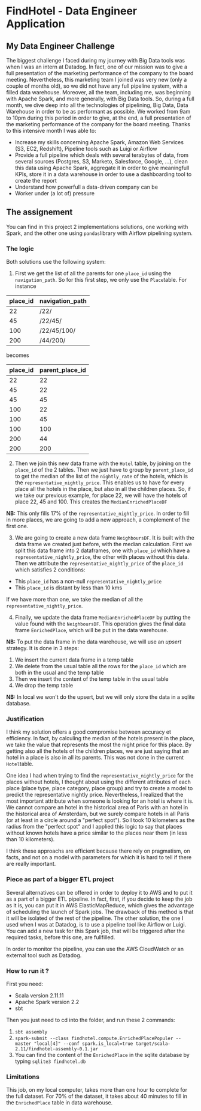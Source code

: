 # FindHotel - Data Engineer Application

## My Data Engineer Challenge

The biggest challenge I faced during my journey with Big Data tools was when I was an intern at Datadog. In fact, one of our mission was to give a full presentation of the marketing performance of the company to the board meeting. Nevertheless, this marketing team I joined was very new (only a couple of months old), so we did not have any full pipeline system, with a filled data warehouse. Moreover, all the team, including me, was beginning with Apache Spark, and more generally, with Big Data tools. So, during a full month, we dive deep into all the technologies of pipelining, Big Data, Data Warehouse in order to be as performant as possible. We worked from 9am to 10pm during this period in order to give, at the end, a full presentation of the marketing performance of the company for the board meeting. Thanks to this intensive month I was able to:

- Increase my skills concerning Apache Spark, Amazon Web Services (S3, EC2, Redshift), Pipeline tools such as Luigi or Airflow
- Provide a full pipeline which deals with several terabytes of data, from several sources (Postgres, S3, Marketo, Salesforce, Google, ...), clean this data using Apache Spark, aggregate it in order to give meaningfull KPIs, store it in a data warehouse in order to use a dashboarding tool to create the report
- Understand how powerfull a data-driven company can be
- Worker under (a lot of) pressure

## The assignement

You can find in this project 2 implementations solutions, one working with Spark, and the other one using `pandas`library with Airflow pipelining system.

### The logic

Both solutions use the following system:

1) First we get the list of all the parents for one `place_id` using the `navigation_path`. So for this first step, we only use the `Place`table. For instance

|place_id|navigation_path|
|--------|---------------|
|22      |/22/           |
|45      |/22/45/        |
|100     |/22/45/100/    |
|200     |/44/200/       |

becomes

|place_id|parent_place_id|
|--------|---------------|
|22      |22             |
|45      |22             |
|45      |45             |
|100     |22             |
|100     |45             |
|100     |100            |
|200     |44             |
|200     |200            |

2) Then we join this new data frame with the `Hotel` table, by joining on the `place_id` of the 2 tables. Then we just have to group by `parent_place_id` to get the median of the list of the `nightly_rate` of the hotels, which is the `representative_nightly_price`. This enables us to have for every place all the hotels in the place, but also in all the children places. So, if we take our previous example, for place 22, we will have the hotels of place 22, 45 and 100. This creates the `MedianEnrichedPlaceDF`

**NB:** This only fills 17% of the `representative_nightly_price`. In order to fill in more places, we are going to add a new approach, a complement of the first one.

3) We are going to create a new data frame `NeighboursDF`. It is built with the data frame we created just before, with the median calculation. First we split this data frame into 2 dataframes, one with `place_id` which have a `representative_nightly_price`, the other with places without this data. Then we attribute the `representative_nightly_price` of the `place_id` which satisfies 2 conditions:

- This `place_id` has a non-null `representative_nightly_price`
- This `place_id` is distant by less than 10 kms

If we have more than one, we take the median of all the `representative_nightly_price`.

4) Finally, we update the data frame `MedianEnrichedPlaceDF` by putting the value found with the `NeighboursDF`. This operation gives the final data frame `EnrichedPlace`, which will be put in the data warehouse.

**NB:** To put the data frame in the data warehouse, we will use an *upsert* strategy. It is done in 3 steps:

1. We insert the current data frame in a temp table
2. We delete from the usual table all the rows for the `place_id` which are both in the usual and the temp table
3. Then we insert the content of the temp table in the usual table
4. We drop the temp table

**NB:** In local we won't do the upsert, but we will only store the data in a sqlite database.

### Justification

I think my solution offers a good compromise between accuracy et efficiency. In fact, by calculing the median of the hotels present in the place, we take the value that represents the most the night price for this place. By getting also all the hotels of the children places, we are just saying that an hotel in a place is also in all its parents. This was not done in the current `Hotel`table.

One idea I had when trying to find the `representative_nightly_price` for the places without hotels, I thought about using the different attributes of each place (place type, place category, place group) and try to create a model to predict the representative nightly price. Nevertheless, I realized that the most important attribute when someone is looking for an hotel is where it is. We cannot compare an hotel in the historical area of Paris with an hotel in the historical area of Amsterdam, but we surely compare hotels in all Paris (or at least in a circle around a "perfect spot"). So I took 10 kilometers as the radius from the "perfect spot" and I applied this logic to say that places without known hotels have a price similar to the places near them (in less than 10 kilometers).

I think these approachs are efficient because there rely on pragmatism, on facts, and not on a model with parameters for which it is hard to tell if there are really important.

### Piece as part of a bigger ETL project

Several alternatives can be offered in order to deploy it to AWS and to put it as a part of a bigger ETL pipeline. In fact, first, if you decide to keep the job as it is, you can put it in AWS ElasticMapReduce, which gives the advantage of scheduling the launch of Spark jobs. The drawback of this method is that it will be isolated of the rest of the pipeline. The other solution, the one I used when I was at Datadog, is to use a pipeline tool like Airflow or Luigi. You can add a new task for this Spark job, that will be triggered after the required tasks, before this one, are fullfilled.

In order to monitor the pipeline, you can use the AWS CloudWatch or an external tool such as Datadog.

### How to run it ?

First you need:
* Scala version 2.11.11
* Apache Spark version 2.2
* sbt 

Then you just need to cd into the folder, and run these 2 commands:

1. `sbt assembly`
2. `spark-submit --class findhotel.compute.EnrichedPlacePopuler --master "local[4]" --conf spark.is_local=true target/scala-2.11/findhotel-assembly-0.1.jar`
3. You can find the content of the `EnrichedPlace` in the sqlite database by typing `sqlite3 findhotel.db`

### Limitations

This job, on my local computer, takes more than one hour to complete for the full dataset. For 70% of the dataset, it takes about 40 minutes to fill in the `EnrichedPlace` table in data warehouse.
